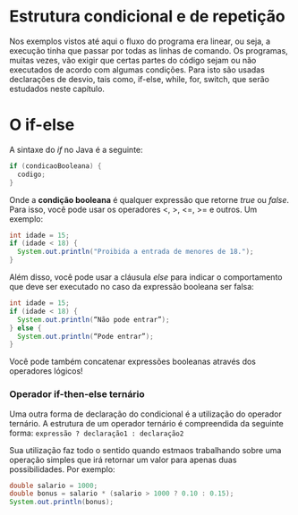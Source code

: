 # Estrutura condicional e de repetição

Nos exemplos vistos até aqui o fluxo do programa era linear, ou seja, a execução tinha que passar por todas as linhas de comando. Os programas, muitas vezes, vão exigir que certas partes do código sejam ou não executados de acordo com algumas condições. Para isto são usadas declarações de desvio, tais como, if-else, while, for, switch, que serão estudados neste capítulo.

# O if-else

A sintaxe do _if_ no Java é a seguinte:

````java
if (condicaoBooleana) {
  codigo;
}
````

Onde a **condição booleana** é qualquer expressão que retorne _true_ ou _false_. Para isso, você pode usar os operadores <, >, <=, >= e outros. Um exemplo:

````java
int idade = 15;
if (idade < 18) {
  System.out.println("Proibida a entrada de menores de 18.");
}
````

Além disso, você pode usar a cláusula _else_ para indicar o comportamento que deve ser executado no caso da expressão booleana ser falsa:

````java
int idade = 15;
if (idade < 18) {
  System.out.println(“Não pode entrar”);
} else {
  System.out.println(“Pode entrar”);
}
````
Você pode também concatenar expressões booleanas através dos operadores lógicos!

### Operador if-then-else ternário

Uma outra forma de declaração do condicional é a utilização do operador ternário. A estrutura de um operador ternário é compreendida da seguinte forma: ``expressão ? declaração1 : declaração2``

Sua utilização faz todo o sentido quando estmaos trabalhando sobre uma operação simples que irá retornar um valor para apenas duas possibilidades. Por exemplo:

````java
double salario = 1000; 
double bonus = salario * (salario > 1000 ? 0.10 : 0.15); 
System.out.println(bonus);
````
